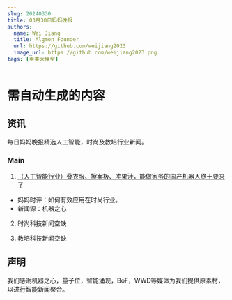 ```yaml
---
slug: 20240330
title: 03月30日妈妈晚报
authors:
  name: Wei Jiang
  title: Algmon Founder
  url: https://github.com/weijiang2023
  image_url: https://github.com/weijiang2023.png
tags: [垂类大模型]
---
```


# 需自动生成的内容
## 资讯
每日妈妈晚报精选人工智能，时尚及教培行业新闻。

### Main

1. [（人工智能行业）叠衣服、擦案板、冲果汁，能做家务的国产机器人终于要来了](https://mp.weixin.qq.com/s/wbYNNFv7lew2a_cLU7EjgA)
* 妈妈时评：如何有效应用在时尚行业。
* 新闻源：机器之心

2. 时尚科技新闻空缺

3. 教培科技新闻空缺

## 声明

我们感谢机器之心，量子位，智能涌现，BoF，WWD等媒体为我们提供原素材，以进行智能新闻聚合。